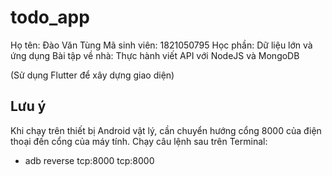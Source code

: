 # todo_app

Họ tên: Đào Văn Tùng
Mã sinh viên: 1821050795
Học phần: Dữ liệu lớn và ứng dụng
Bài tập về nhà: Thực hành viết API với NodeJS và MongoDB

(Sử dụng Flutter để xây dựng giao diện)

## Lưu ý
Khi chạy trên thiết bị Android vật lý, cần chuyển hướng cổng 8000 của điện thoại đến cổng của máy tính. Chạy câu lệnh sau trên Terminal:
 - adb reverse tcp:8000 tcp:8000
